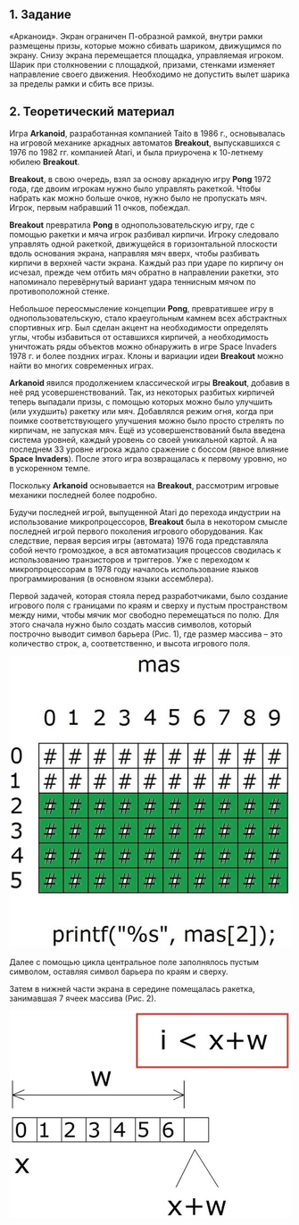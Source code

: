## 1. Задание
«Арканоид». Экран ограничен П-образной рамкой, внутри рамки размещены призы, которые можно сбивать шариком, движущимся по экрану. Снизу экрана перемещается площадка, управляемая игроком. Шарик при столкновении с площадкой, призами, стенками изменяет направление своего движения. Необходимо не допустить вылет шарика за пределы рамки и сбить все призы.  

## 2. Теоретический материал
Игра **Arkanoid**, разработанная компанией Taito в 1986 г., основывалась на игровой механике аркадных автоматов **Breakout**, выпускавшихся с 1976 по 1982 гг. компанией Atari, и была приурочена к 10-летнему юбилею **Breakout**.

**Breakout**, в свою очередь, взял за основу аркадную игру **Pong** 1972 года, где двоим игрокам нужно было управлять ракеткой. Чтобы набрать как можно больше очков, нужно было не пропускать мяч. Игрок, первым набравший 11 очков, побеждал.

**Breakout** превратила **Pong** в однопользовательскую игру, где с помощью ракетки и мяча игрок разбивал кирпичи. Игроку следовало управлять одной ракеткой, движущейся в горизонтальной плоскости вдоль основания экрана, направляя мяч вверх, чтобы разбивать кирпичи в верхней части экрана. Каждый раз при ударе по кирпичу он исчезал, прежде чем отбить мяч обратно в направлении ракетки, это напоминало перевёрнутый вариант удара теннисным мячом по противоположной стенке.

Небольшое переосмысление концепции **Pong**, превратившее игру в однопользовательскую, стало краеугольным камнем всех абстрактных спортивных игр. Был сделан акцент на необходимости определять углы, чтобы избавиться от оставшихся кирпичей, а необходимость уничтожать ряды объектов можно обнаружить в игре Space Invaders 1978 г. и более поздних играх. Клоны и вариации идеи **Breakout** можно найти во многих современных играх.

**Arkanoid** явился продолжением классической игры **Breakout**, добавив в неё ряд усовершенствований. Так, из некоторых разбитых кирпичей теперь выпадали призы, с помощью которых можно было улучшить (или ухудшить) ракетку или мяч. Добавлялся режим огня, когда при поимке соответствующего улучшения можно было просто стрелять по кирпичам, не запуская мяч. Ещё из усовершенствований была введена система уровней, каждый уровень со своей уникальной картой. А на последнем 33 уровне игрока ждало сражение с боссом (явное влияние **Space Invaders**). После этого игра возвращалась к первому уровню, но в ускоренном темпе.

Поскольку **Arkanoid** основывается на **Breakout**, рассмотрим игровые механики последней более подробно.

Будучи последней игрой, выпущенной Atari до перехода индустрии на использование микропроцессоров, **Breakout** была в некотором смысле последней игрой первого поколения игрового оборудования. Как следствие, первая версия игры (автомата) 1976 года представляла собой нечто громоздкое, а вся автоматизация процессов сводилась к использованию транзисторов и триггеров. Уже с переходом к микропроцессорам в 1978 году началось использование языков программирования (в основном языки ассемблера).

Первой задачей, которая стояла перед разработчиками, было создание игрового поля с границами по краям и сверху и пустым пространством между ними, чтобы мячик мог свободно перемещаться по полю. Для этого сначала нужно было создать массив символов, который построчно выводит символ барьера (Рис. 1), где размер массива – это количество строк, а, соответственно, и высота игрового поля.

![Рис. 1. Первый этап создания поля](https://raw.githubusercontent.com/Masortim/Arkanoid/master/img/1.jpg)

Далее с помощью цикла центральное поле заполнялось пустым символом, оставляя символ барьера по краям и сверху.

Затем в нижней части экрана в середине помещалась ракетка, занимавшая 7 ячеек массива (Рис. 2).

![Рис. 2. Создание ракетки для игры](https://raw.githubusercontent.com/Masortim/Arkanoid/master/img/2.jpg)
